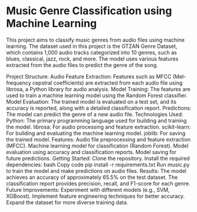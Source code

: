 # Music Genre Classification using Machine Learning
This project aims to classify music genres from audio files using machine learning. The dataset used in this project is the GTZAN Genre Dataset, which contains 1,000 audio tracks categorized into 10 genres, such as blues, classical, jazz, rock, and more. The model uses various features extracted from the audio files to predict the genre of the song.

Project Structure:
Audio Feature Extraction: Features such as MFCC (Mel-frequency cepstral coefficients) are extracted from each audio file using librosa, a Python library for audio analysis.
Model Training: The features are used to train a machine learning model using the Random Forest classifier.
Model Evaluation: The trained model is evaluated on a test set, and its accuracy is reported, along with a detailed classification report.
Predictions: The model can predict the genre of a new audio file.
Technologies Used:
Python: The primary programming language used for building and training the model.
librosa: For audio processing and feature extraction.
scikit-learn: For building and evaluating the machine learning model.
joblib: For saving the trained model.
Features:
Audio file preprocessing and feature extraction (MFCC).
Machine learning model for classification (Random Forest).
Model evaluation using accuracy and classification reports.
Model saving for future predictions.
Getting Started:
Clone the repository.
Install the required dependencies:
bash
Copy code
pip install -r requirements.txt
Run music.py to train the model and make predictions on audio files.
Results:
The model achieves an accuracy of approximately 65.5% on the test dataset.
The classification report provides precision, recall, and F1-score for each genre.
Future Improvements:
Experiment with different models (e.g., SVM, XGBoost).
Implement feature engineering techniques for better accuracy.
Expand the dataset for more diverse training data.
